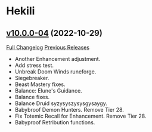 # Hekili

## [v10.0.0-04](https://github.com/Hekili/hekili/tree/v10.0.0-04) (2022-10-29)
[Full Changelog](https://github.com/Hekili/hekili/compare/v10.0.0-03...v10.0.0-04) [Previous Releases](https://github.com/Hekili/hekili/releases)

- Another Enhancement adjustment.  
- Add stress test.  
- Unbreak Doom Winds runeforge.  
- Siegebreaker.  
- Beast Mastery fixes.  
- Balance:  Elune's Guidance.  
- Balance fixes.  
- Balance Druid syzysyszysysgysaygy.  
- Babybroof Demon Hunters.  Remove Tier 28.  
- Fix Totemic Recall for Enhancement.  Remove Tier 28.  
- Babyproof Retribution functions.  

